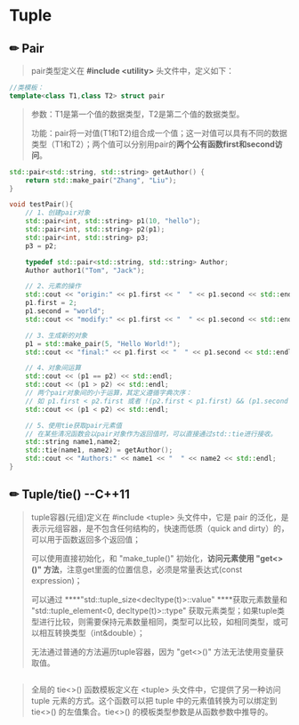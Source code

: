 # Tuple

## ✏ Pair

> pair类型定义在 **\#include &lt;utility&gt;** 头文件中，定义如下：

```cpp
//类模板：
template<class T1,class T2> struct pair
```

> 参数：T1是第一个值的数据类型，T2是第二个值的数据类型。
>
> 功能：pair将一对值\(T1和T2\)组合成一个值；这一对值可以具有不同的数据类型（T1和T2）；两个值可以分别用pair的**两个公有函数first和second访问**。

```cpp
std::pair<std::string, std::string> getAuthor() {
    return std::make_pair("Zhang", "Liu");
}

void testPair(){
    // 1、创建pair对象
    std::pair<int, std::string> p1(10, "hello");
    std::pair<int, std::string> p2(p1);
    std::pair<int, std::string> p3;
    p3 = p2;

    typedef std::pair<std::string, std::string> Author;
    Author author1("Tom", "Jack");

    // 2、元素的操作
    std::cout << "origin:" << p1.first << "  " << p1.second << std::endl;
    p1.first = 2;
    p1.second = "world";
    std::cout << "modify:" << p1.first << "  " << p1.second << std::endl;

    // 3、生成新的对象
    p1 = std::make_pair(5, "Hello World!");
    std::cout << "final:" << p1.first << "  " << p1.second << std::endl;

    // 4、对象间运算
    std::cout << (p1 == p2) << std::endl;
    std::cout << (p1 > p2) << std::endl;
    // 两个pair对象间的小于运算，其定义遵循字典次序：
    // 如 p1.first < p2.first 或者 !(p2.first < p1.first) && (p1.second < p2.second) 则返回true。
    std::cout << (p1 < p2) << std::endl;

    // 5、使用tie获取pair元素值
    // 在某些清况函数会以pair对象作为返回值时，可以直接通过std::tie进行接收。
    std::string name1,name2;
    std::tie(name1, name2) = getAuthor();
    std::cout << "Authors:" << name1 << "  " << name2 << std::endl;
}
```

## ✏ Tuple/tie\(\) --C++11

> tuple容器\(元组\)定义在 \#include &lt;tuple&gt; 头文件中，它是 pair 的泛化，是表示元组容器，是不包含任何结构的，快速而低质（quick and dirty）的，可以用于函数返回多个返回值；
>
> 可以使用直接初始化，和 "make\_tuple\(\)" 初始化，**访问元素使用 "get&lt;&gt;\(\)" 方法**，注意get里面的位置信息，必须是常量表达式\(const expression\)；
>
> 可以通过 ****"std::tuple\_size&lt;decltype\(t\)&gt;::value" ****获取元素数量和 "std::tuple\_element&lt;0, decltype\(t\)&gt;::type" 获取元素类型；如果tuple类型进行比较，则需要保持元素数量相同，类型可以比较，如相同类型，或可以相互转换类型（int&double）；
>
> 无法通过普通的方法遍历tuple容器，因为 "get&lt;&gt;\(\)" 方法无法使用变量获取值。

```cpp

```

> 全局的 tie&lt;&gt;\(\) 函数模板定义在 &lt;tuple&gt; 头文件中，它提供了另一种访问 tuple 元素的方式。这个函数可以把 tuple 中的元素值转换为可以绑定到 tie&lt;&gt;\(\) 的左值集合。tie&lt;&gt;\(\) 的模板类型参数是从函数参数中推导的。


